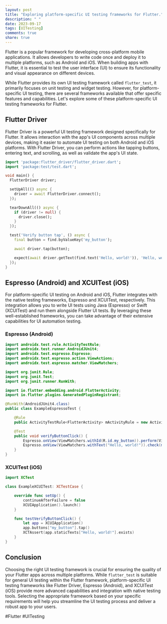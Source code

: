 ```yaml
---
layout: post
title: "Exploring platform-specific UI testing frameworks for Flutter."
description: " "
date: 2023-09-17
tags: [UITesting]
comments: true
share: true
---
```


Flutter is a popular framework for developing cross-platform mobile applications. It allows developers to write code once and deploy it to multiple platforms, such as Android and iOS. When building apps with Flutter, it is essential to test the user interface (UI) to ensure its functionality and visual appearance on different devices.

While Flutter provides its own UI testing framework called `flutter_test`, it primarily focuses on unit testing and widget testing. However, for platform-specific UI testing, there are several frameworks available that offer specific features and capabilities. Let's explore some of these platform-specific UI testing frameworks for Flutter.

## Flutter Driver

Flutter Driver is a powerful UI testing framework designed specifically for Flutter. It allows interaction with the app's UI components across multiple devices, making it easier to automate UI testing on both Android and iOS platforms. With Flutter Driver, you can perform actions like tapping buttons, entering text, and scrolling, as well as validate the app's UI state.

```dart
import 'package:flutter_driver/flutter_driver.dart';
import 'package:test/test.dart';

void main() {
  FlutterDriver driver;

  setUpAll(() async {
    driver = await FlutterDriver.connect();
  });

  tearDownAll(() async {
    if (driver != null) {
      driver.close();
    }
  });

  test('Verify button tap', () async {
    final button = find.byValueKey('my_button');

    await driver.tap(button);

    expect(await driver.getText(find.text('Hello, world!')), 'Hello, world!');
  });
}
```

## Espresso (Android) and XCUITest (iOS)

For platform-specific UI testing on Android and iOS, Flutter integrates with the native testing frameworks, Espresso and XCUITest, respectively. This integration allows you to write UI tests using Java (Espresso) or Swift (XCUITest) and run them alongside Flutter UI tests. By leveraging these well-established frameworks, you can take advantage of their extensive capabilities for UI automation testing.

### Espresso (Android)

```java
import androidx.test.rule.ActivityTestRule;
import androidx.test.runner.AndroidJUnit4;
import androidx.test.espresso.Espresso;
import androidx.test.espresso.action.ViewActions;
import androidx.test.espresso.matcher.ViewMatchers;

import org.junit.Rule;
import org.junit.Test;
import org.junit.runner.RunWith;

import io.flutter.embedding.android.FlutterActivity;
import io.flutter.plugins.GeneratedPluginRegistrant;

@RunWith(AndroidJUnit4.class)
public class ExampleEspressoTest {

    @Rule
    public ActivityTestRule<FlutterActivity> mActivityRule = new ActivityTestRule<>(FlutterActivity.class);

    @Test
    public void verifyButtonClick() {
        Espresso.onView(ViewMatchers.withId(R.id.my_button)).perform(ViewActions.click());
        Espresso.onView(ViewMatchers.withText("Hello, world!")).check(matches(isDisplayed()));
    }
}
```

### XCUITest (iOS)

```swift
import XCTest

class ExampleXCUITest: XCTestCase {

    override func setUp() {
        continueAfterFailure = false
        XCUIApplication().launch()
    }

    func testVerifyButtonClick() {
        let app = XCUIApplication()
        app.buttons["my_button"].tap()
        XCTAssert(app.staticTexts["Hello, world!"].exists)
    }
}
```

## Conclusion

Choosing the right UI testing framework is crucial for ensuring the quality of your Flutter apps across multiple platforms. While `flutter_test` is suitable for general UI testing within the Flutter framework, platform-specific UI testing frameworks like Flutter Driver, Espresso (Android), and XCUITest (iOS) provide more advanced capabilities and integration with native testing tools. Selecting the appropriate framework based on your specific requirements will help you streamline the UI testing process and deliver a robust app to your users.

#Flutter #UITesting